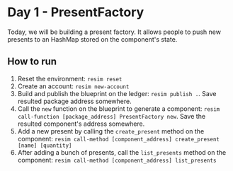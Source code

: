 # Day 1 - PresentFactory
Today, we will be building a present factory. 
It allows people to push new presents to an HashMap stored on the component's state.

## How to run

1. Reset the environment: `resim reset`
1. Create an account: `resim new-account`
1. Build and publish the blueprint on the ledger: `resim publish .`. Save resulted package address somewhere.
1. Call the `new` function on the blueprint to generate a component: `resim call-function [package_address] PresentFactory new`. Save the resulted component's address somewhere.
1. Add a new present by calling the `create_present` method on the component: `resim call-method [component_address] create_present [name] [quantity]`
1. After adding a bunch of presents, call the `list_presents` method on the component: `resim call-method [component_address] list_presents`

